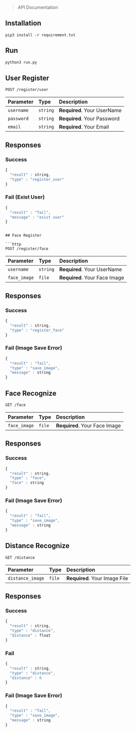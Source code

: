 > API Documentation

## Installation
```
pip3 install -r requirement.txt
```

## Run
```python
python3 run.py
```

## User Register

```http
POST /register/user
```

| Parameter | Type | Description |
| :--- | :--- | :--- |
| `username` | `string` | **Required**. Your UserName |
| `password` | `string` | **Required**. Your Password |
| `email` | `string` | **Required**. Your Email |

## Responses
### Success
```javascript
{
  "result" : string,
  "type" : "register_user"
}
```
### Fail (Exist User)
```javascript
{
  "result" : "fail",
  "message" : "exist user"
}
```
```

## Face Register

```http
POST /register/face
```

| Parameter | Type | Description |
| :--- | :--- | :--- |
| `username` | `string` | **Required**. Your UserName |
| `face_image` | `file` | **Required**. Your Face Image |

## Responses
### Success
```javascript
{
  "result" : string,
  "type" : "register_face"
}
```
### Fail (Image Save Error)
```javascript
{
  "result" : "fail",
  "type" : "save_image",
  "message" : string
}
```
## Face Recognize

```http
GET /face
```

| Parameter | Type | Description |
| :--- | :--- | :--- |
| `face_image` | `file` | **Required**. Your Face Image |

## Responses
### Success
```javascript
{
  "result" : string,
  "type" : "face",
  "face" : string
}
```
### Fail (Image Save Error)
```javascript
{
  "result" : "fail",
  "type" : "save_image",
  "message" : string
}
```
## Distance Recognize

```http
GET /distance
```

| Parameter | Type | Description |
| :--- | :--- | :--- |
| `distance_image` | `file` | **Required**. Your Image File |

## Responses
### Success
```javascript
{
  "result" : string,
  "type" : "distance",
  "distance" : float
}
```
### Fail
```javascript
{
  "result" : string,
  "type" : "distance",
  "distance" : 0
}
```
### Fail (Image Save Error)
```javascript
{
  "result" : "fail",
  "type" : "save_image",
  "message" : string
}
```
